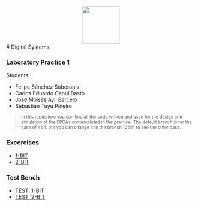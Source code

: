 <div style="display:flex;justify-content:center;margin:0;">
<img style="height:100px;margin:0"  src="https://upload.wikimedia.org/wikipedia/commons/8/8e/UADY_logo.svg" height="100px">
</div>
# Digital Systems

### Laboratory Practice 1
Students:
- Felipe Sánchez Soberanis
- Carlos Eduardo Canul Basto
- José Moisés Ayil Barceló
- Sebastián Tuyú Piñeiro

> <small>In this repository you can find all the code written and used for the design and simulation of the FPGAs contemplated in the practice. The default branch is for the case of 1 bit, but you can change it to the branch "2bit" to see the other case.</small>

### Excercises
- [1-BIT](https://github.com/FelipeSanchezSoberanis/SD_Laboratorio_1/tree/1bit)
- [2-BIT](https://github.com/FelipeSanchezSoberanis/SD_Laboratorio_1/tree/2bit)

### Test Bench
- [TEST: 1-BIT](https://github.com/FelipeSanchezSoberanis/SD_Laboratorio_1/blob/1bit/TB_Compuertas.vhd)
- [TEST: 2-BIT](https://github.com/FelipeSanchezSoberanis/SD_Laboratorio_1/blob/2bit/TB_Compuertas.vhd)
